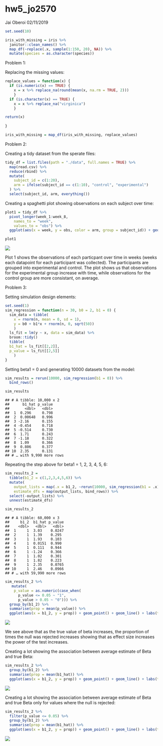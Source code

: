 hw5\_jo2570
================
Jai Oberoi
02/11/2019

``` r
set.seed(10)

iris_with_missing = iris %>% 
  janitor::clean_names() %>% 
  map_df(~replace(.x, sample(1:150, 20), NA)) %>%
  mutate(species = as.character(species))
```

Problem 1:

Replacing the missing values:

``` r
replace_values = function(x) {
  if (is.numeric(x) == TRUE) {
    x = x %>% replace_na(round(mean(x, na.rm = TRUE, 2)))
    }
  if (is.character(x) == TRUE) {
    x = x %>% replace_na("virginica")
    }

return(x)
  
}

iris_with_missing = map_df(iris_with_missing, replace_values)
```

Problem 2:

Creating a tidy dataset from the sperate files:

``` r
tidy_df = list.files(path = "./data", full.names = TRUE) %>% 
  map(read.csv) %>% 
  reduce(rbind) %>% 
  mutate(
    subject_id = c(1:20), 
    arm = ifelse(subject_id == c(1:10), "control", "experimental")
  ) %>% 
  select(subject_id, arm, everything())
```

Creating a spaghetti plot showing observations on each subject over
time:

``` r
plot1 = tidy_df %>% 
  pivot_longer(week_1:week_8,
    names_to = "week",
    values_to = "obs") %>% 
  ggplot(aes(x = week, y = obs, color = arm, group = subject_id)) + geom_line()

plot1
```

![](hw5_jo2570_files/figure-gfm/unnamed-chunk-4-1.png)<!-- -->

Plot 1 shows the observations of each particpant over time in weeks
(weeks each datapoint for each participant was collected). The
participants are grouped into experimental and control. The plot shows
us that observations for the experimental group increase with time,
while observations for the control group are more consistant, on
average.

Problem 3:

Setting simulation design elements:

``` r
set.seed(1)
sim_regression = function(n = 30, b0 = 2, b1 = 0) {
  sim_data = tibble(
    x = rnorm(n, mean = 0, sd = 1),
    y = b0 + b1*x + rnorm(n, 0, sqrt(50))
    )
  ls_fit = lm(y ~ x, data = sim_data) %>%
  broom::tidy()
  tibble( 
  b1_hat = ls_fit[[2,2]],
  p_value = ls_fit[[2,5]]
    )
}
```

Setting beta1 = 0 and generating 10000 datasets from the model:

``` r
sim_results = rerun(10000, sim_regression(b1 = 0)) %>% 
  bind_rows()

sim_results
```

    ## # A tibble: 10,000 x 2
    ##      b1_hat p_value
    ##       <dbl>   <dbl>
    ##  1  0.296     0.798
    ##  2  0.00648   0.996
    ##  3 -2.16      0.155
    ##  4 -0.454     0.718
    ##  5 -0.514     0.730
    ##  6  1.71      0.243
    ##  7 -1.18      0.322
    ##  8  1.09      0.366
    ##  9  0.806     0.377
    ## 10  2.35      0.131
    ## # … with 9,990 more rows

Repeating the step above for beta1 = 1, 2, 3, 4, 5, 6:

``` r
sim_results_2 = 
  tibble(b1_2 = c(1,2,3,4,5,6)) %>% 
  mutate(
    output_lists = map(.x = b1_2, ~rerun(10000, sim_regression(b1 = .x))),
    estimate_dfs = map(output_lists, bind_rows)) %>% 
  select(-output_lists) %>% 
  unnest(estimate_dfs)

sim_results_2
```

    ## # A tibble: 60,000 x 3
    ##     b1_2  b1_hat p_value
    ##    <dbl>   <dbl>   <dbl>
    ##  1     1  3.03    0.0247
    ##  2     1  1.39    0.295 
    ##  3     1  1.93    0.103 
    ##  4     1  0.0151  0.990 
    ##  5     1  0.111   0.944 
    ##  6     1 -1.24    0.366 
    ##  7     1  1.02    0.301 
    ##  8     1  1.82    0.223 
    ##  9     1  2.35    0.0765
    ## 10     1  2.46    0.0966
    ## # … with 59,990 more rows

``` r
sim_results_2 %>% 
   mutate(
    p_value = as.numeric(case_when(
      p_value <= 0.05 ~ "1",
      p_value > 0.05 ~ "0"))) %>% 
  group_by(b1_2) %>% 
  summarise(prop = mean(p_value)) %>%
  ggplot(aes(x = b1_2, y = prop)) + geom_point() + geom_line() + labs(title = "Association between effect size and power", x = "True value of Beta_2", y = "Power of the test")
```

![](hw5_jo2570_files/figure-gfm/unnamed-chunk-8-1.png)<!-- -->

We see above that as the true value of beta increases, the proportion of
times the null was rejected increases showing that as effect size
increases the power of the test increases.

Creating a lot showing the association between average estimate of Beta
and true Beta:

``` r
sim_results_2 %>%
  group_by(b1_2) %>% 
  summarise(prop = mean(b1_hat)) %>%
  ggplot(aes(x = b1_2, y = prop)) + geom_point() + geom_line() + labs(title = "Association between average estimate of Beta and true Beta", x = "True value of Beta_2", y = "Average estimate of Beta")
```

![](hw5_jo2570_files/figure-gfm/unnamed-chunk-9-1.png)<!-- -->

Creating a lot showing the association between average estimate of Beta
and true Beta only for values where the null is rejected:

``` r
sim_results_2 %>%
  filter(p_value <= 0.05) %>% 
  group_by(b1_2) %>% 
  summarise(prop = mean(b1_hat)) %>%
  ggplot(aes(x = b1_2, y = prop)) + geom_point() + geom_line() + labs(title = "Association between Beta_hat and true Beta (H0 is rejected)", x = "True value of Beta_2", y = "Average estimate of Beta")
```

![](hw5_jo2570_files/figure-gfm/unnamed-chunk-10-1.png)<!-- -->
